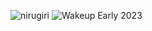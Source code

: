 ![nirugiri](https://img.shields.io/static/v1?label=nirugiri&message=1293181&color=ff69b4)
![Wakeup Early 2023](https://img.shields.io/badge/Wakeup_Early_2023-1/1-blue)
